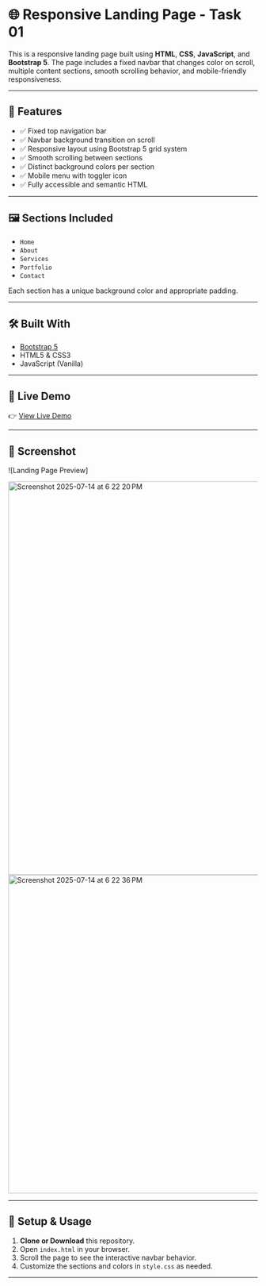 # 🌐 Responsive Landing Page - Task 01

This is a responsive landing page built using **HTML**, **CSS**, **JavaScript**, and **Bootstrap 5**. The page includes a fixed navbar that changes color on scroll, multiple content sections, smooth scrolling behavior, and mobile-friendly responsiveness.

---

## 🚀 Features

- ✅ Fixed top navigation bar  
- ✅ Navbar background transition on scroll  
- ✅ Responsive layout using Bootstrap 5 grid system  
- ✅ Smooth scrolling between sections  
- ✅ Distinct background colors per section  
- ✅ Mobile menu with toggler icon  
- ✅ Fully accessible and semantic HTML

---

## 🖼️ Sections Included

- `Home`  
- `About`  
- `Services`  
- `Portfolio`  
- `Contact`

Each section has a unique background color and appropriate padding.

---

## 🛠️ Built With

- [Bootstrap 5](https://getbootstrap.com/)
- HTML5 & CSS3
- JavaScript (Vanilla)

---

## 🔗 Live Demo

👉 [View Live Demo](https://velmaran15.github.io/SCT_WD_1/)

---

## 📸 Screenshot

![Landing Page Preview]

<img width="884" height="793" alt="Screenshot 2025-07-14 at 6 22 20 PM" src="https://github.com/user-attachments/assets/04499344-fab5-4a4c-b34c-7380c1c46ea5" /><img width="868" height="642" alt="Screenshot 2025-07-14 at 6 22 36 PM" src="https://github.com/user-attachments/assets/056dfeff-6a9b-45ee-b533-0383a4152160" />


---

## 🔧 Setup & Usage

1. **Clone or Download** this repository.
2. Open `index.html` in your browser.
3. Scroll the page to see the interactive navbar behavior.
4. Customize the sections and colors in `style.css` as needed.

---


